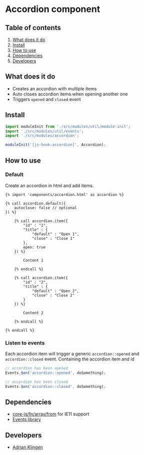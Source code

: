 
# Accordion component

## Table of contents
1. [What does it do](#markdown-header-what-does-it-do)
2. [Install](#markdown-header-install)
3. [How to use](#markdown-header-how-to-use)
4. [Dependencies](#markdown-header-dependencies)
5. [Developers](#markdown-header-developers)


## What does it do
* Creates an accordion with multiple items
* Auto closes accordion items when opening another one
* Triggers `opened` and `closed` event

## Install
```javascript
import moduleInit from './src/modules/util/module-init';
import './src/modules/util/events';
import './src/modules/accordion';

moduleInit('[js-hook-accordion]', Accordion);
```

## How to use

### Default

Create an accordion in html and add items.
```htmlmixed
{% import 'components/accordion.html' as accordion %}

{% call accordion.default({
    autoclose: false // optional
}) %}

    {% call accordion.item({
        "id" : "1",
        "title" : {
            "default" : "Open 1",
            "close" : "Close 1"
        },
        open: true
    }) %}

        Content 1

    {% endcall %}

    {% call accordion.item({
        "id" : "2",
        "title" : {
            "default" : "Open 2",
            "close" : "Close 2"
        }
    }) %}

        Content 2

    {% endcall %}

{% endcall %}

```

### Listen to events
Each accordion item will trigger a generic `accordion::opened` and `accordion::closed` event. Containing the accordion item and id
```javascript
// accordion has been opened
Events.$on('accordion::opened', doSomething);

// accordion has been closed
Events.$on('accordion::closed', doSomething);
```

## Dependencies
* [core-js/fn/array/from](https://www.npmjs.com/package/core-js) for IE11 support
* [Events library](/utilities/events/)

## Developers
* [Adrian Klingen](mailto:adrian@tamtam.nl)
